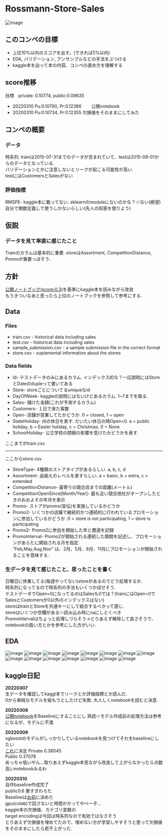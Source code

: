 # Rossmann-Store-Sales
![image](https://user-images.githubusercontent.com/69502527/156883458-9fc3ca8e-b657-4621-926f-3d1470475e0b.png)

## このコンペの目標
* 上位10%以内のスコアを出す。(できれば5%以内)
* EDA, バリデーション, アンサンブルなどの手法をぶつける
* kaggle本を辿って本の内容、コンペの進め方を理解する

## score推移
目標　private: 0.10774, public:0.09635
* 20220310 Pu:0.10790, Pr:0.12386 　　公開notebook
* 20200310 Pu:0.10734, Pr:0.12355  欠損値をそのままにしてみた
## コンペの概要
### データ
時系列. trainは2015-07-31までのデータが含まれていて、testは2015-08-01からのデータとなっている. <br>
バリデーションとかに注意しないとリークが起こる可能性が高い.<br>
testにはCustomersとSalesがない
### 評価指標
RMSPE- kaggle本に載ってない. sklearnのmoduleにないのかな？⇨ない(絶望)<br>
自分で関数定義して使うしかないらしい(先人の知恵を借りよう)

## 仮説
### データを見て率直に感じたこと<br>
Trainのカラムは基本的に重要. storeはAssortment, CompetitionDistance, Promoが重要っぽそう.<br>

## 方針
[公開ノートブック(score:0.3)](https://www.kaggle.com/ashwathbalaji/rossmann-store-sales)を基準にkaggle本を読みながら改良<br>
もうきついなあと思ったら上位のノートブックを参照して参考にする.

## Data
### Files
* train.csv - historical data including sales
* test.csv - historical data including sales
* sample_submission.csv - a sample submission file in the correct format
* store.csv - suplemental information about the stores
### Data fields
* Id- テストデータのみにあるカラム. インデックス的な？一応説明にはStoreとDateのdupleって書いてある
* Store- storeごとについてるuniqueなid
* DayOfWeek- kaggleの説明にはないけどあるカラム. 1~7までを取る.
* Sales- 儲けた金額(これが予測するカラム)
* Customers- １日で来た客数
* Open- 店舗が営業してたかどうか. 0 = closed, 1 = open
* StateHoliday- 州の休日を表す. だいたい休日の時Open=0. a = public holiday, b = Easter holiday, c = Christmas, 0 = None
* SchoolHoliday- 公立学校の閉鎖の影響を受けたかどうかを表す.

ここまでがtrain.csv<br>



----------------------------------------------------------------------------------------
ここからstore.csv


* StoreType- 4種類のストアタイプがあるらしい. a, b, c, d
* Assortment- 品揃えのレベルを表すらしい. a = basic, b = extra, c = extended
* CompetitionDistance- 最寄りの競合店までの距離(メートル)
* CompetitionOpenSince[Month/Year]- 最も近い競合他社がオープンしたときのおおよその年月を表示
* Promo- ストアがpromo(宣伝)を実施しているかどうか
* Promo2- いくつかの店舗で継続的かつ連続的に行われているプロモーションに参加しているかどうか. 0 = store is not participating, 1 = store is participating
* Promo2- Promo2に参加を開始した年と暦週を記録
* PromoInterval- Promo2が開始される連続した期間を記述し、プロモーションがあらたに開始される月を指定.<br>
"Feb,May,Aug,Nov" は、2月、5月、8月、11月にプロモーションが開始されることを意味する.


### 生データを見て感じたこと、思ったことを書く

日曜日に休業してる(毎週やってない)storeがあるのでどう処理するか.<br>
時系列になってるので時系列の手法もいくつか試せそう.<br>
テストデータでOpen=0になってるのはSalesも0では？(trainにはOpen=0でSalesとCustomersが0以外のインデックスはない)<br>
storeはtrainとStoreを共通キーにして結合するべきって感じ.<br>
storeはいくつか空欄がある⇨読み込み時にnaにしとくべき<br>
PromoIntervalはちょっと処理しづらそう→とりあえず解除して良さそうで、notebookの扱い方とかを参考にした方がいい.

## EDA
![image](https://user-images.githubusercontent.com/69502527/157567785-65ddcc98-085b-4a88-b072-eb22a862bf1a.png)
![image](https://user-images.githubusercontent.com/69502527/157567846-97174d22-9dfe-47c8-a828-fd7482abadcc.png)
![image](https://user-images.githubusercontent.com/69502527/157567885-d5797c88-cb01-4a81-931c-f5d1f9bee90b.png)
![image](https://user-images.githubusercontent.com/69502527/157567948-9c481082-ac9c-41aa-9078-571152b1df2b.png)
![image](https://user-images.githubusercontent.com/69502527/157568019-069e30ff-41b0-4820-880e-3a68dad4f942.png)
![image](https://user-images.githubusercontent.com/69502527/157568032-f9e41d81-e448-4b83-9604-9d3bc7d1709e.png)
![image](https://user-images.githubusercontent.com/69502527/157568051-0706bec8-ba72-4516-bd7f-963c810da4ec.png)
![image](https://user-images.githubusercontent.com/69502527/157568058-6950b657-2a28-4f0c-9dca-e6e85e5327e3.png)
![image](https://user-images.githubusercontent.com/69502527/157568104-457f1902-bcf3-4776-a428-6cfdec77505c.png)
![image](https://user-images.githubusercontent.com/69502527/157568147-68d2def4-5d46-4504-b812-b10fb139cec5.png)
![image](https://user-images.githubusercontent.com/69502527/157568165-1613198b-d144-44cc-aee7-fec9776a377c.png)
![image](https://user-images.githubusercontent.com/69502527/157568173-fbfee132-812b-41d2-896f-41e1062eca29.png)
![image](https://user-images.githubusercontent.com/69502527/157568205-f82d0c4e-11d0-4330-a446-b1a733b67fe0.png)
![image](https://user-images.githubusercontent.com/69502527/157568212-81e99884-7a7f-4a4f-b536-1b311dc82609.png)
![image](https://user-images.githubusercontent.com/69502527/157568223-aa97b17f-47c8-4a40-9899-04925740be13.png)


## kaggle日記
**20220307**<br>
生データを確認してkaggl本でリークとか評価指標とか読んだ.<br>
0から単純なモデルを組もうとしたけど失敗. 大人しくnotebookを読むと決意.

**20220308**<br>
[公開notebook](https://www.kaggle.com/omarelgabry/a-journey-through-rossmann-stores)をBaselineにすることにし
熟読⇨モデル作成前の処理方法は参考になるが、モデルに不満

**20220309**<br>
xgboostのモデルがしっかりしているnotebookを見つけてそれをbaselineにしたい<br>
[これ](https://www.kaggle.com/manishleo10/gradient-boosting-machines-gbms-with-xgboost#Problem-Statement)に決定
Private 0.38045<br>
Public 0.37078<br>
めっちゃ低いやん...取りあえずkaggle本見ながら改良して上がらなかったら点数高いnotebookみるわ

**20220310**<br>
自作baseline作成完了<br>
public0.6 悪すぎわろた<br>
Baselineは[お前](https://www.kaggle.com/datasj/xgboost2)に決めた<br>
gpu(colab)で回さないと時間かかってやべーぞ...<br>
kaggle本の欠損値、カテゴリ変数の<br>
target encodingは今回は時系列なので有効ではなさそう<br>
とりあえず欠損値を埋めてたので、埋めない方が学習しやすそうと思って欠損値をそのままにしたら若干上がった.


